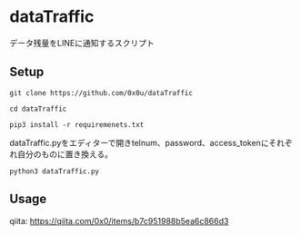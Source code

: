 # dataTraffic
データ残量をLINEに通知するスクリプト
## Setup
```git clone https://github.com/0x0u/dataTraffic```  

```cd dataTraffic```  

```pip3 install -r requiremenets.txt```  

dataTraffic.pyをエディターで開きtelnum、password、access_tokenにそれぞれ自分のものに置き換える。  

```python3 dataTraffic.py```  
## Usage
qiita: https://qiita.com/0x0/items/b7c951988b5ea6c866d3
